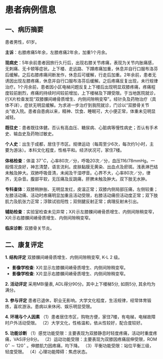 # 患者病例信息

## 一、病历摘要

患者男性，61岁。

**主诉**：右膝疼痛5年余，左膝疼痛2年余，加重1个月余。

**现病史**：5年余前患者因旅行久行后，出现右膝关节疼痛，表现为关节内胀痛感，无刺痛、无卡顿等症状。上下楼、走远路、下蹲疼痛加重，休息并自行口服布洛芬后缓解。之后右膝疼痛间断发作，休息后可缓解，行走后加重。2年余前，患者无诱因出现左膝疼痛，休息并自行口服布洛芬后缓解。之后疼痛反复出现，未行规律治疗。1个月余前，患者因小区电梯问题反复上下楼后出现明显双膝疼痛，疼痛程度较前剧烈，疼痛的持续时间较前增加，上下楼梯及下蹲受限。于当地医院就诊，行X片检查发现“双膝髁间嵴骨质增生、内侧间隙稍变窄”。经针灸及药物治疗（具体不详），症状无明显缓解。为求进一步治疗到我院就诊，门诊以“双膝骨关节炎”收入院。患者自患病以来，精神、饮食、睡眠可，大小便正常，体重未见明显减轻。

**既往史**：患者既往体健。否认有高血压、糖尿病、心脏病等慢性病史；否认有手术史、输血史及药物过敏史。

**个人史**：出生于成都，居住于市区。规律运动（每周至少6次，每次约1小时，主要为游泳）。本科文化程度，性格平和。经济状况可，家住7楼。

**体格检查**：体温 $37^{\circ}C$，心率80次／分，呼吸20次／分，血压116/78mmHg。一般情况良好，神志清楚，语言流利。皮肤黏膜无黄染、出血点及瘀斑。浅表淋巴结未触及肿大。双肺呼吸音清，未闻及干湿啰音。心界不大，心率80次／分，律齐，无杂音。腹部平软，无压痛及反跳痛，肝脾未触及肿大。双下肢无水肿。

**专科查体**：双膝稍肿胀、无明显发红，皮温正常；双膝内侧局部压痛，左侧较重；左膝活动痛、活动时疼痛明显加重且活动受限，右膝活动痛但活动度正常；双下肢肌力及肌张力正常；浮髌试验阳性；双侧腱反射正常；病理反射未引出。

**辅助检查**：实验室检查未见异常；X片示左膝髁间嵴骨质增生、内侧间隙稍变窄，X片示右膝髁间嵴骨质增生、内侧间隙稍变窄。

**临床诊断**: 双膝骨关节炎。

## 二、康复评定

**1. 结构评定**
双膝髁间嵴骨质增生、内侧间隙稍变窄, K-L 2 级。
*   **影像学检查**: X片显示左膝髁间嵴骨质增生、内侧间隙稍变窄。
*   **影像学检查**: X片显示右膝髁间嵴骨质增生、内侧间隙稍变窄。

**2. 活动评定**
采用MBI量表, ADL得分90分。其中上下楼梯5分, 如厕5分, 其余均为满分。

**3. 参与评定**
患者已退休，职业无影响。大学文化程度，生活规律，经常体育锻炼，喜欢游泳。患病以来休闲、娱乐明显受限。

**4. 环境与个人因素**
（1）患者居住市区，购物方便，家住7楼，有电梯，电梯故障时户外活动受限。
（2）大学文化，性格温和，依从性较好，配合度较好。

**5. 功能诊断**
（1）感觉功能受限：主要表现为双膝静息时轻度疼痛，活动时重度疼痛，VAS评分8分。
（2）运动功能受限：主要表现为双膝因疼痛屈伸受限，ROM $0^{\circ} \sim 120^{\circ}$ 。伸膝肌力因疼痛，均下降。
（3）平衡功能受限：站位平衡三级，轻度受限。
（4）心理功能障碍：焦虑状态。
